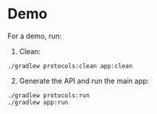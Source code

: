 # Demo

For a demo, run:

1. Clean:

```
./gradlew protocols:clean app:clean
```

2. Generate the API and run the main app:

```
./gradlew protocols:run
./gradlew app:run
```
